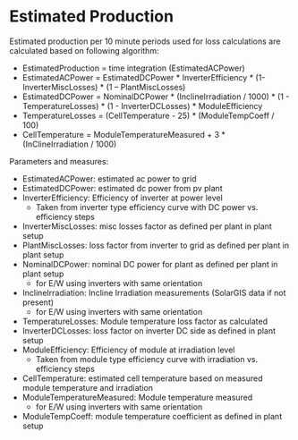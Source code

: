 # Estimated Production

Estimated production per 10 minute periods used for loss calculations are calculated based on following algorithm:
- EstimatedProduction = time integration (EstimatedACPower)
- EstimatedACPower = EstimatedDCPower * InverterEfficiency * 
(1- InverterMiscLosses) * (1 – PlantMiscLosses)
- EstimatedDCPower = NominalDCPower * (InclineIrradiation / 1000) *
(1 - TemperatureLosses) * (1 - InverterDCLosses) * ModuleEfficiency
- TemperatureLosses = (CellTemperature - 25) * (ModuleTempCoeff / 100)
- CellTemperature = ModuleTemperatureMeasured + 3 * (InClineIrradiation / 1000) 

Parameters and measures:
- EstimatedACPower: estimated ac power to grid
- EstimatedDCPower: estimated dc power from pv plant
- InverterEfficiency: Efficiency of inverter at power level
    - Taken from inverter type efficiency curve with DC power vs. efficiency steps
- InverterMiscLosses: misc losses factor as defined per plant in plant setup
- PlantMiscLosses: loss factor from inverter to grid as defined per plant in plant setup  
- NominalDCPower: nominal DC power for plant as defined per plant in plant setup  
    - for E/W using inverters with same orientation
- InclineIrradiation: Incline Irradiation measurements (SolarGIS data if not present) 
    - for E/W using inverters with same orientation
- TemperatureLosses: Module temperature loss factor as calculated 
- InverterDCLosses: loss factor on inverter DC side as defined in plant setup
- ModuleEfficiency: Efficiency of module at irradiation level
    - Taken from module type efficiency curve with irradiation vs. efficiency steps
- CellTemperature: estimated cell temperature based on measured module temperature and irradiation
- ModuleTemperatureMeasured: Module temperature measured
    - for E/W using inverters with same orientation
- ModuleTempCoeff: module temperature coefficient as defined in plant setup
